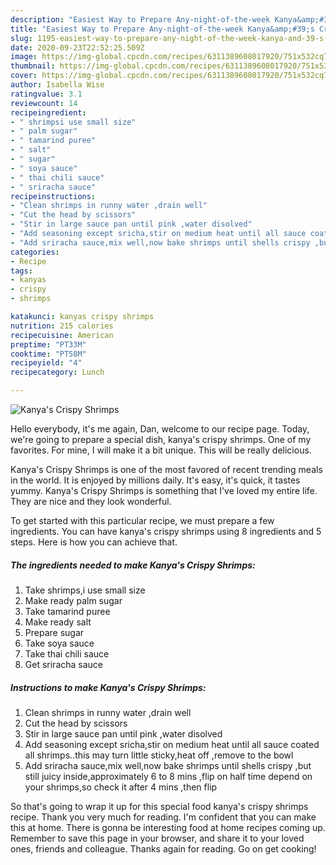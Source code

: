 ```yaml
---
description: "Easiest Way to Prepare Any-night-of-the-week Kanya&amp;#39;s Crispy Shrimps"
title: "Easiest Way to Prepare Any-night-of-the-week Kanya&amp;#39;s Crispy Shrimps"
slug: 1195-easiest-way-to-prepare-any-night-of-the-week-kanya-and-39-s-crispy-shrimps
date: 2020-09-23T22:52:25.509Z
image: https://img-global.cpcdn.com/recipes/6311389608017920/751x532cq70/kanyas-crispy-shrimps-recipe-main-photo.jpg
thumbnail: https://img-global.cpcdn.com/recipes/6311389608017920/751x532cq70/kanyas-crispy-shrimps-recipe-main-photo.jpg
cover: https://img-global.cpcdn.com/recipes/6311389608017920/751x532cq70/kanyas-crispy-shrimps-recipe-main-photo.jpg
author: Isabella Wise
ratingvalue: 3.1
reviewcount: 14
recipeingredient:
- " shrimpsi use small size"
- " palm sugar"
- " tamarind puree"
- " salt"
- " sugar"
- " soya sauce"
- " thai chili sauce"
- " sriracha sauce"
recipeinstructions:
- "Clean shrimps in runny water ,drain well"
- "Cut the head by scissors"
- "Stir in large sauce pan until pink ,water disolved"
- "Add seasoning except sricha,stir on medium heat until all sauce coated all shrimps..this may turn little sticky,heat off ,remove to the bowl"
- "Add sriracha sauce,mix well,now bake shrimps until shells crispy ,but still juicy inside,approximately 6 to 8  mins ,flip on half time depend on your shrimps,so check it after 4 mins ,then flip"
categories:
- Recipe
tags:
- kanyas
- crispy
- shrimps

katakunci: kanyas crispy shrimps 
nutrition: 215 calories
recipecuisine: American
preptime: "PT33M"
cooktime: "PT58M"
recipeyield: "4"
recipecategory: Lunch

---
```



![Kanya&#39;s Crispy Shrimps](https://img-global.cpcdn.com/recipes/6311389608017920/751x532cq70/kanyas-crispy-shrimps-recipe-main-photo.jpg)

Hello everybody, it's me again, Dan, welcome to our recipe page. Today, we're going to prepare a special dish, kanya&#39;s crispy shrimps. One of my favorites. For mine, I will make it a bit unique. This will be really delicious.



Kanya&#39;s Crispy Shrimps is one of the most favored of recent trending meals in the world. It is enjoyed by millions daily. It's easy, it's quick, it tastes yummy. Kanya&#39;s Crispy Shrimps is something that I've loved my entire life. They are nice and they look wonderful.


To get started with this particular recipe, we must prepare a few ingredients. You can have kanya&#39;s crispy shrimps using 8 ingredients and 5 steps. Here is how you can achieve that.

<!--inarticleads1-->

##### The ingredients needed to make Kanya&#39;s Crispy Shrimps:

1. Take  shrimps,i use small size
1. Make ready  palm sugar
1. Take  tamarind puree
1. Make ready  salt
1. Prepare  sugar
1. Take  soya sauce
1. Take  thai chili sauce
1. Get  sriracha sauce




<!--inarticleads2-->

##### Instructions to make Kanya&#39;s Crispy Shrimps:

1. Clean shrimps in runny water ,drain well
1. Cut the head by scissors
1. Stir in large sauce pan until pink ,water disolved
1. Add seasoning except sricha,stir on medium heat until all sauce coated all shrimps..this may turn little sticky,heat off ,remove to the bowl
1. Add sriracha sauce,mix well,now bake shrimps until shells crispy ,but still juicy inside,approximately 6 to 8  mins ,flip on half time depend on your shrimps,so check it after 4 mins ,then flip




So that's going to wrap it up for this special food kanya&#39;s crispy shrimps recipe. Thank you very much for reading. I'm confident that you can make this at home. There is gonna be interesting food at home recipes coming up. Remember to save this page in your browser, and share it to your loved ones, friends and colleague. Thanks again for reading. Go on get cooking!
